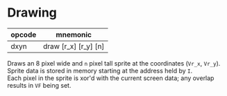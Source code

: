# Drawing
opcode  | mnemonic
--------|---------
dxyn    | draw [r_x] [r_y] [n]

Draws an 8 pixel wide and `n` pixel tall sprite at the coordinates
(`Vr_x`, `Vr_y`).  
Sprite data is stored in memory starting at the address held by `I`.  
Each pixel in the sprite is xor'd with the current screen data; any overlap
results in `VF` being set.
